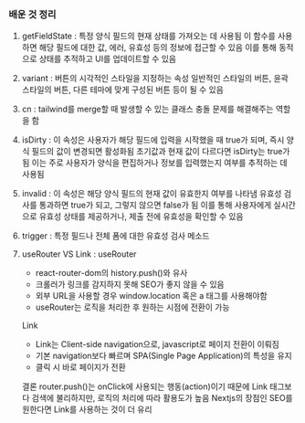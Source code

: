 ### 배운 것 정리

1. getFieldState : 특정 양식 필드의 현재 상태를 가져오는 데 사용됨
   이 함수를 사용하면 해당 필드에 대한 값, 에러, 유효성 등의 정보에 접근할 수 있음
   이를 통해 동적으로 상태를 추적하고 UI를 업데이트할 수 있음

2. variant : 버튼의 시각적인 스타일을 지정하는 속성
   일반적인 스타일의 버튼, 윤곽 스타일의 버튼, 다른 테마에 맞게 구성된 버튼 등이 될 수 있음

3. cn : tailwind를 merge할 때 발생할 수 있는 클래스 충돌 문제를 해결해주는 역할을 함

4. isDirty : 이 속성은 사용자가 해당 필드에 입력을 시작했을 때 true가 되며, 즉시 양식 필드의 값이 변경되면 활성화됨
   초기값과 현재 값이 다르다면 isDirty는 true가 됨
   이는 주로 사용자가 양식을 편집하거나 정보를 입력했는지 여부를 추적하는 데 사용됨

5. invalid : 이 속성은 해당 양식 필드의 현재 값이 유효한지 여부를 나타냄
   유효성 검사를 통과하면 true가 되고, 그렇지 않으면 false가 됨
   이를 통해 사용자에게 실시간으로 유효성 상태를 제공하거나, 제출 전에 유효성을 확인할 수 있음

6. trigger : 특정 필드나 전체 폼에 대한 유효성 검사 메소드

7. useRouter VS Link :
   useRouter
   * react-router-dom의 history.push()와 유사
   * 크롤러가 링크를 감지하지 못해 SEO가 좋지 않을 수 있음
   * 외부 URL을 사용할 경우 window.location 혹은 a 태그를 사용해야함
   * useRouter는 로직을 처리한 후 원하는 시점에 전환이 가능

   Link
   * Link는 Client-side navigation으로, javascript로 페이지 전환이 이뤄짐
   * 기본 navigation보다 빠르며 SPA(Single Page Application)의 특성을 유지
   * 클릭 시 바로 페이지가 전환

   결론
   router.push()는 onClick에 사용되는 행동(action)이기 때문에 Link 태그보다 검색에 불리하지만, 로직의 처리에 따라 활용도가 높음
   Nextjs의 장점인 SEO를 원한다면 Link를 사용하는 것이 더 유리

